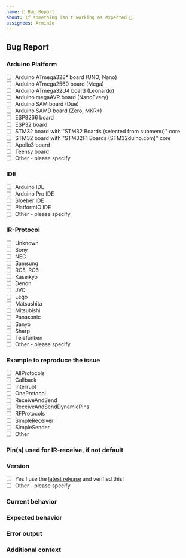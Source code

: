```yaml
---
name: 🐛 Bug Report
about: If something isn't working as expected 🤔.
assignees: ArminJo
---
```



## Bug Report

### Arduino Platform
* [ ] Arduino ATmega328* board (UNO, Nano)
* [ ] Arduino ATmega2560 board (Mega)
* [ ] Arduino ATmega32U4 board (Leonardo)
* [ ] Arduino megaAVR board (NanoEvery)
* [ ] Arduino SAM board (Due)
* [ ] Arduino SAMD board (Zero, MKR*)
* [ ] ESP8266 board
* [ ] ESP32 board
* [ ] STM32 board with "STM32 Boards (selected from submenu)" core
* [ ] STM32 board with "STM32F1 Boards (STM32duino.com)" core
* [ ] Apollo3 board
* [ ] Teensy board
* [ ] Other - please specify

<!-- Please specify board name if not included in platform selection -->

### IDE
* [ ] Arduino IDE
* [ ] Arduino Pro IDE
* [ ] Sloeber IDE
* [ ] PlatformIO IDE
* [ ] Other - please specify

### IR-Protocol
* [ ] Unknown
* [ ] Sony
* [ ] NEC
* [ ] Samsung
* [ ] RC5, RC6
* [ ] Kaseikyo
* [ ] Denon
* [ ] JVC
* [ ] Lego
* [ ] Matsushita
* [ ] Mitsubishi
* [ ] Panasonic
* [ ] Sanyo
* [ ] Sharp
* [ ] Telefunken
* [ ] Other - please specify

### Example to reproduce the issue
* [ ] AllProtocols
* [ ] Callback
* [ ] Interrupt
* [ ] OneProtocol
* [ ] ReceiveAndSend
* [ ] ReceiveAndSendDynamicPins
* [ ] RFProtocols
* [ ] SimpleReceiver
* [ ] SimpleSender
* [ ] Other

### Pin(s) used for IR-receive, if not default

### Version
* [ ] Yes I use the [latest release](https://github.com/ukw100/IRMP/releases) and verified this!
* [ ] Other - please specify

### Current behavior
<!-- Paste the code and output you run -->


<!-- Add a clear and concise description of the behavior. -->


### Expected behavior
<!-- Add a clear and concise description of what you expected to happen. -->

### Error output
<!-- Add a the serial output which indicates the error happened. -->

### Additional context
<!-- (Optional) Add any other context about the problem here. -->